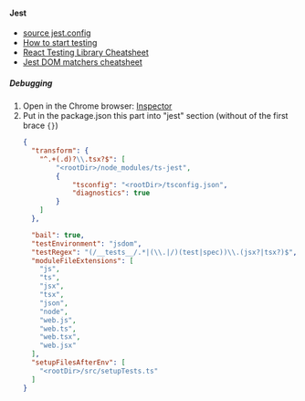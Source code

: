 #### Jest

- [source jest.config](https://github.com/facebook/create-react-app/blob/main/packages/react-scripts/scripts/utils/createJestConfig.js)
- [How to start testing](https://www.freecodecamp.org/news/8-simple-steps-to-start-testing-react-apps-using-react-testing-library-and-jest/)
- [React Testing Library Cheatsheet](https://testing-library.com/docs/react-testing-library/cheatsheet)
- [Jest DOM matchers cheatsheet](https://github.com/testing-library/jest-dom)


##### Debugging

1. Open in the Chrome browser: [Inspector](chrome://inspect/#devices)
2. Put in the package.json this part into "jest" section (without of the first brace `{}`)
    ```json
    {
	  "transform": {
	  	"^.+(.d)?\\.tsx?$": [
	  		"<rootDir>/node_modules/ts-jest",
	  		{
	  			"tsconfig": "<rootDir>/tsconfig.json",
	  			"diagnostics": true
	  		}
	  	]
	  },

      "bail": true,
      "testEnvironment": "jsdom",
      "testRegex": "(/__tests__/.*|(\\.|/)(test|spec))\\.(jsx?|tsx?)$",
      "moduleFileExtensions": [
        "js",
        "ts",
        "jsx",
        "tsx",
        "json",
        "node",
        "web.js",
        "web.ts",
        "web.tsx",
        "web.jsx"
      ],
      "setupFilesAfterEnv": [
        "<rootDir>/src/setupTests.ts"
      ]
    }
    ```

